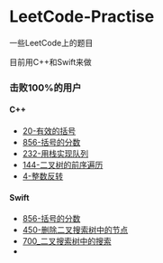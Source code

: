 # LeetCode-Practise
一些LeetCode上的题目

目前用C++和Swift来做



### 击败100%的用户

#### C++

* [20-有效的括号](https://leetcode-cn.com/problems/valid-parentheses/)
* [856-括号的分数](https://leetcode-cn.com/problems/score-of-parentheses/)
* [232-用栈实现队列](https://leetcode-cn.com/problems/implement-queue-using-stacks/)
* [144-二叉树的前序遍历](https://leetcode-cn.com/problems/binary-tree-preorder-traversal/)
*  [4-整数反转](https://leetcode-cn.com/problems/reverse-integer/)



#### Swift

* [856-括号的分数](https://leetcode-cn.com/problems/score-of-parentheses/)
* [450-删除二叉搜索树中的节点](https://leetcode-cn.com/problems/delete-node-in-a-bst/)
* [700_二叉搜索树中的搜索](https://leetcode-cn.com/problems/search-in-a-binary-search-tree/)
* 

